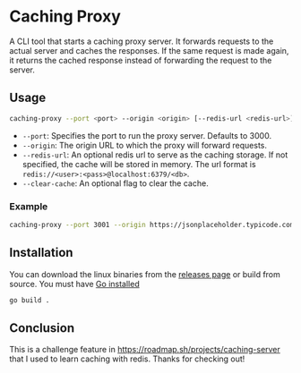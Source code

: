 # Caching Proxy

A CLI tool that starts a caching proxy server. It forwards requests to the actual server and caches the responses. If the same request is made again, it returns the cached response instead of forwarding the request to the server.

## Usage

``` bash
caching-proxy --port <port> --origin <origin> [--redis-url <redis-url>] [--clear-cache]
```

- `--port`: Specifies the port to run the proxy server. Defaults to 3000.
- `--origin`: The origin URL to which the proxy will forward requests.
- `--redis-url`: An optional redis url to serve as the caching storage. If not specified, the cache will be stored in memory. The url format is `redis://<user>:<pass>@localhost:6379/<db>`.
- `--clear-cache`: An optional flag to clear the cache.

### Example

``` bash
caching-proxy --port 3001 --origin https://jsonplaceholder.typicode.com
```

## Installation

You can download the linux binaries from the [releases page](https://github.com/edulustosa/caching-proxy/releases) or build from source. You must have [Go installed](https://go.dev/doc/install)

``` bash
go build .
```

## Conclusion

This is a challenge feature in <https://roadmap.sh/projects/caching-server> that I used to learn caching with redis. Thanks for checking out!
